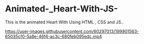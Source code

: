 # Animated-_Heart-With-JS-
This is the animated Heart With Using HTML , CSS and JS..


https://user-images.githubusercontent.com/60297013/199901563-65035cf0-5a8e-46f4-ac3c-680feb095edc.mp4

